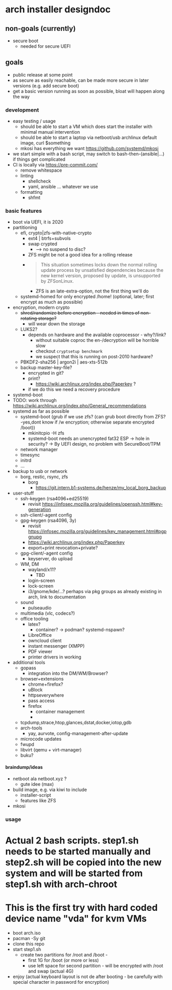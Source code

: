 # arch installer designdoc


## non-goals (currently)
* secure boot
    * needed for secure UEFI

## goals
* public release at some point
* as secure as easily reachable, can be made more secure in later versions (e.g. add secure boot)
* get a basic version running as soon as possible, bloat will happen along the way

### development
* easy testing / usage
    * should be able to start a VM which does start the installer with minimal manual intervention
    * should be able to start a laptop via netboot/usb archlinux default image, curl $something
    * mkosi has everything we want https://github.com/systemd/mkosi
* we start simple with a bash script, may switch to bash-then-(ansible|...) if things get complicated
* CI is locally via https://pre-commit.com/
    * remove whitespace
    * linting
        * shellcheck
        * yaml, ansible ... whatever we use
    * formatting
        * shfmt

### basic features
* boot via UEFI, it is 2020
* partitioning
    * efi, crypto|zfs-with-native-crypto
        * ext4 | btrfs+subvols
        * swap crypted
            * --> no suspend to disc?
        * ZFS might be not a good idea for a rolling release
        * > This situation sometimes locks down the normal rolling update process by unsatisfied dependencies because the new kernel version, proposed by update, is unsupported by ZFSonLinux.
            * ZFS is an late-extra-option, not the first thing we'll do
    * systemd-homed for only encrypted /home! (optional, later; first encrypt as much as possible)
* encryption, modern crypto
    * ~~shred/randomize before encryption - needed in times of non-rotating storage?~~
        * will wear down the storage
    * LUKS2?
        * depends on hardware and the available coprocessor - why?/link?
            * without suitable coproc the en-/decryption will be horrible slow
            * checkout `cryptsetup benchmark`
            * we suspect that this is running on post-2010 hardware?
    * PBKDF2-sha256 | argon2i | aes-xts-512b
    * backup master-key-file?
        * encrypted in git?
        * print?
            * https://wiki.archlinux.org/index.php/Paperkey ?
        * if we do this we need a recovery procedure
* systemd-boot
* TODO: work through https://wiki.archlinux.org/index.php/General_recommendations
* systemd as far as possible
    * systemd-boot (grub if we use zfs? (can grub boot directly from ZFS?-yes,dont know if /w encryption; otherwise separate encrypted /boot))
        * mkinitcpio -H zfs
        * systemd-boot needs an unencrypted fat32 ESP -> hole in security? -> By UEFI design, no problem with SecureBoot/TPM
    * network manager
    * timesync
    * initrd
    * ...
* backup to usb or network
    * borg, restic, rsync, zfs
        * borg
            * https://git.intern.b1-systems.de/henze/my_local_borg_backup
* user-stuff
    * ssh-keygen (rsa4096+ed25519)
        * revisit https://infosec.mozilla.org/guidelines/openssh.html#key-generation
    * ssh-client/-agent config
    * gpg-keygen (rsa4096, 3y)
        * revisit https://infosec.mozilla.org/guidelines/key_management.html#pgpgnupg
        * https://wiki.archlinux.org/index.php/Paperkey
        * export+print revocation+private?
    * gpg-client/-agent config
        * keyserver, do upload
    * WM, DM
        * wayland/x11?
            * TBD
        * login-screen
        * lock-screen
        * i3/gnome/kde/...? perhaps via pkg groups as already existing in arch, link to documentation
    * sound
        * pulseaudio
    * multimedia (vlc, codecs?)
    * office tooling
        * latex?
            * container? -> podman? systemd-nspawn?
        * LibreOffice
        * owncloud client
        * instant messenger (XMPP)
        * PDF viewer
        * printer drivers in working
* additional tools
    * gopass
        * integration into the DM/WM/Browser?
    * browser+extensions
        * chrome+firefox?
        * uBlock
        * httpseverywhere
        * pass access
        * firefox
            * container management
            *
    * tcpdump,strace,htop,glances,dstat,docker,iotop,gdb
    * arch-tools
        * yay, aurvote, config-management-after-update
    * microcode updates
    * fwupd
    * libvirt (qemu + virt-manager)
    * buku?


#### braindump/ideas
* netboot ala netboot.xyz ?
    * gute idee (max)
* build image, e.g. via kiwi to include
    * installer-script
    * features like ZFS
* mkosi

### usage
# Actual 2 bash scripts. step1.sh needs to be started manually and step2.sh will be copied into the new system and will be started from step1.sh with arch-chroot
# This is the first try with hard coded device name "vda" for kvm VMs
* boot arch.iso
* pacman -Sy git
* clone this repo
* start step1.sh
    * create two partitions for /root and /boot -
        * first 1G for /boot (or more or less)
        * use left space for second partition - will be encrypted with /root and swap (actual 4G)
* enjoy (actual keyboard layout is not de after booting - be carefully with special character in password for encryption)
